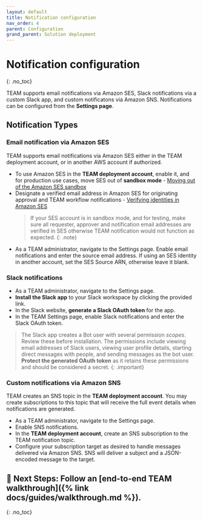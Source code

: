 ```yaml
---
layout: default
title: Notification configuration
nav_order: 4
parent: Configuration
grand_parent: Solution deployment
---
```

# Notification configuration
{: .no_toc}

TEAM supports email notifications via Amazon SES, Slack notifications via a custom Slack app, and custom notificatons via Amazon SNS. Notifications can be configured from the **Settings page**.

## Notification Types
### Email notification via Amazon SES
TEAM supports email notifications via Amazon SES either in the TEAM deployment account, or in another AWS account if authorized.
- To use Amazon SES in the **TEAM deployment account**, enable it, and for production use cases, move SES out of **sandbox mode** - [Moving out of the Amazon SES sandbox](https://docs.aws.amazon.com/ses/latest/dg/request-production-access.html)
- Designate a verified email address in Amazon SES for originating approval and TEAM workflow notifications - [Verifying identities in Amazon SES](https://docs.aws.amazon.com/ses/latest/dg/verify-addresses-and-domains.html)
  > If your SES account is in sandbox mode, and for testing, make sure all requester, approver and notification email addresses are verified in SES otherwise TEAM notification would not function as expected.
  {: .note}
- As a TEAM administrator, navigate to the Settings page. Enable email notifications and enter the source email address. If using an SES identity in another account, set the SES Source ARN, otherwise leave it blank.

### Slack notifications
- As a TEAM administrator, navigate to the Settings page. 
- **Install the Slack app** to your Slack workspace by clicking the provided link. 
- In the Slack website, **generate a Slack OAuth token** for the app. 
- In the TEAM Settings page, enable Slack notifications and enter the Slack OAuth token.

> The Slack app creates a Bot user with several permission _scopes_. Review these before installation. The permissions include viewing email addresses of Slack users, viewing user profile details, starting direct messages with people, and sending messages as the bot user. **Protect the generated OAuth token** as it retains these permissions and should be considered a secret.
{: .important}

### Custom notifications via Amazon SNS
TEAM creates an SNS topic in the **TEAM deployment account**. You may create subscriptions to this topic that will receive the full event details when notifications are generated.
- As a TEAM administrator, navigate to the Settings page. 
- Enable SNS notifications.
- In the **TEAM deployment account**, create an SNS subscription to the TEAM notification topic.
- Configure your subscription target as desired to handle messages delivered via Amazon SNS. SNS will deliver a subject and a JSON-encoded message to the target.

## 🚀 Next Steps: Follow an [end-to-end TEAM walkthrough]({% link docs/guides/walkthrough.md %}).
{: .no_toc}